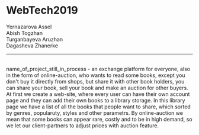 # WebTech2019
Yernazarova Assel
<br>
Abish Togzhan
<br>
Turganbayeva Aruzhan
<br>
Dagasheva Zhanerke 
<hr>
<br>
name_of_project_still_in_process - an exchange platform for everyone, also in the form of online-auction, who wants to read some books, except you don't buy it directly from shops, but share it with other book holders, you can share your book, sell your book and make an auction for other buyers. At first we create a web-site, where every user can have their own account page and they can add their own books to a library storage. In this library page we have a list of all the books that people want to share, which sorted by genres, popularuty, styles and other parametrs. By online-auction we mean that some books can appear rare, costly and to be in high demand, so we let our client-partners to adjust prices with auction feature.
